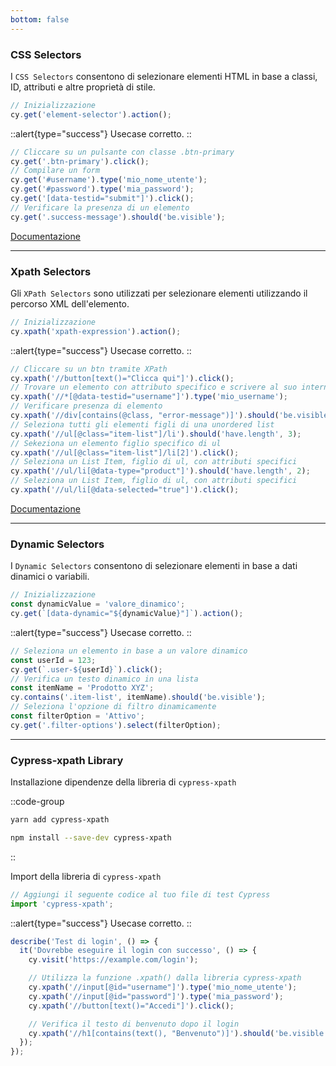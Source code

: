 ```yaml
---
bottom: false
---
```


### CSS Selectors

I `CSS Selectors` consentono di selezionare elementi HTML in base a classi, ID, attributi e altre proprietà di stile.

```js
// Inizializzazione
cy.get('element-selector').action();
```

::alert{type="success"}
Usecase corretto.
::

```js
// Cliccare su un pulsante con classe .btn-primary
cy.get('.btn-primary').click();
// Compilare un form
cy.get('#username').type('mio_nome_utente');
cy.get('#password').type('mia_password');
cy.get('[data-testid="submit"]').click();
// Verificare la presenza di un elemento
cy.get('.success-message').should('be.visible');
```

[Documentazione](https://developer.mozilla.org/en-US/docs/Web/CSS/CSS_Selectors)

***

### Xpath Selectors

Gli `XPath Selectors` sono utilizzati per selezionare elementi utilizzando il percorso XML dell'elemento.

```js
// Inizializzazione
cy.xpath('xpath-expression').action();
```

::alert{type="success"}
Usecase corretto.
::

```js
// Cliccare su un btn tramite XPath
cy.xpath('//button[text()="Clicca qui"]').click();
// Trovare un elemento con attributo specifico e scrivere al suo interno
cy.xpath('//*[@data-testid="username"]').type('mio_username');
// Verificare presenza di elemento 
cy.xpath('//div[contains(@class, "error-message")]').should('be.visible');
// Seleziona tutti gli elementi figli di una unordered list
cy.xpath('//ul[@class="item-list"]/li').should('have.length', 3);
// Sekeziona un elemento figlio specifico di ul
cy.xpath('//ul[@class="item-list"]/li[2]').click();
// Seleziona un List Item, figlio di ul, con attributi specifici
cy.xpath('//ul/li[@data-type="product"]').should('have.length', 2);
// Seleziona un List Item, figlio di ul, con attributi specifici
cy.xpath('//ul/li[@data-selected="true"]').click();
```

[Documentazione](https://developer.mozilla.org/en-US/docs/Web/XPath)

***

### Dynamic Selectors

I `Dynamic Selectors` consentono di selezionare elementi in base a dati dinamici o variabili.

```js
// Inizializzazione
const dynamicValue = 'valore_dinamico';
cy.get(`[data-dynamic="${dynamicValue}"]`).action();
```

::alert{type="success"}
Usecase corretto.
::

```js
// Seleziona un elemento in base a un valore dinamico
const userId = 123;
cy.get(`.user-${userId}`).click();
// Verifica un testo dinamico in una lista
const itemName = 'Prodotto XYZ';
cy.contains('.item-list', itemName).should('be.visible');
// Seleziona l'opzione di filtro dinamicamente
const filterOption = 'Attivo';
cy.get('.filter-options').select(filterOption);
```

***

### Cypress-xpath Library

Installazione dipendenze della libreria di `cypress-xpath`

::code-group
  ```bash [Yarn]
  yarn add cypress-xpath
  ```
  ```bash [NPM]
  npm install --save-dev cypress-xpath
  ```
::

Import della libreria di `cypress-xpath`

```js
// Aggiungi il seguente codice al tuo file di test Cypress
import 'cypress-xpath';
```

::alert{type="success"}
Usecase corretto.
::

```js
describe('Test di login', () => {
  it('Dovrebbe eseguire il login con successo', () => {
    cy.visit('https://example.com/login');

    // Utilizza la funzione .xpath() dalla libreria cypress-xpath
    cy.xpath('//input[@id="username"]').type('mio_nome_utente');
    cy.xpath('//input[@id="password"]').type('mia_password');
    cy.xpath('//button[text()="Accedi"]').click();

    // Verifica il testo di benvenuto dopo il login
    cy.xpath('//h1[contains(text(), "Benvenuto")]').should('be.visible');
  });
});
```


